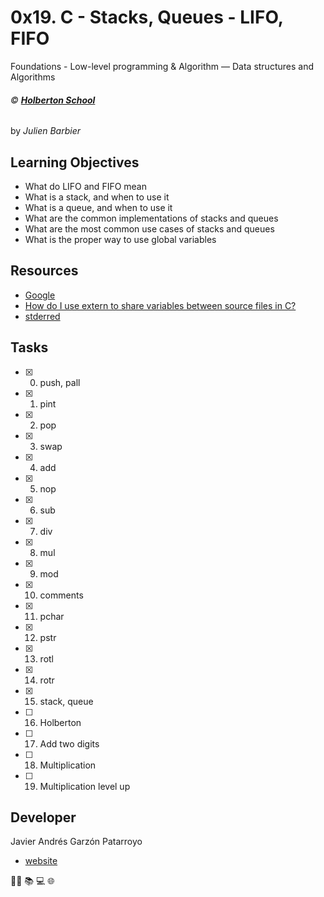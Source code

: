 # 0x19. C - Stacks, Queues - LIFO, FIFO
Foundations - Low-level programming & Algorithm ― Data structures and Algorithms

###### :copyright: **[Holberton School](https://www.holbertonschool.com/)**
by _Julien Barbier_

## Learning Objectives
* What do LIFO and FIFO mean
* What is a stack, and when to use it
* What is a queue, and when to use it
* What are the common implementations of stacks and queues
* What are the most common use cases of stacks and queues
* What is the proper way to use global variables

## Resources
* [Google](https://www.google.com/webhp?q=stack%20and%20queue)
* [How do I use extern to share variables between source files in C?](https://stackoverflow.com/questions/1433204/how-do-i-use-extern-to-share-variables-between-source-files)
* [stderred](https://github.com/sickill/stderred)

## Tasks
* [x] 0. push, pall
* [x] 1. pint
* [x] 2. pop
* [x] 3. swap
* [x] 4. add
* [x] 5. nop
* [x] 6. sub
* [x] 7. div
* [x] 8. mul
* [x] 9. mod
* [x] 10. comments
* [x] 11. pchar
* [x] 12. pstr
* [x] 13. rotl
* [x] 14. rotr
* [x] 15. stack, queue
* [ ] 16. Holberton
* [ ] 17. Add two digits
* [ ] 18. Multiplication
* [ ] 19. Multiplication level up

## Developer
Javier Andrés Garzón Patarroyo
- [website](https://tecnoayuda.co/)

:man_technologist: :books: :computer: :globe_with_meridians:

